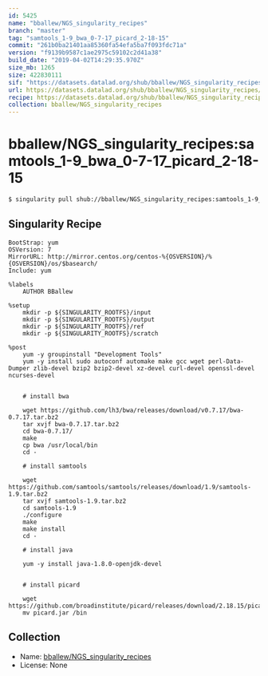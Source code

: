 ```yaml
---
id: 5425
name: "bballew/NGS_singularity_recipes"
branch: "master"
tag: "samtools_1-9_bwa_0-7-17_picard_2-18-15"
commit: "261b0ba21401aa85360fa54efa5ba7f093fdc71a"
version: "f9139b9587c1ae2975c59102c2d41a38"
build_date: "2019-04-02T14:29:35.970Z"
size_mb: 1265
size: 422830111
sif: "https://datasets.datalad.org/shub/bballew/NGS_singularity_recipes/samtools_1-9_bwa_0-7-17_picard_2-18-15/2019-04-02-261b0ba2-f9139b95/f9139b9587c1ae2975c59102c2d41a38.simg"
url: https://datasets.datalad.org/shub/bballew/NGS_singularity_recipes/samtools_1-9_bwa_0-7-17_picard_2-18-15/2019-04-02-261b0ba2-f9139b95/
recipe: https://datasets.datalad.org/shub/bballew/NGS_singularity_recipes/samtools_1-9_bwa_0-7-17_picard_2-18-15/2019-04-02-261b0ba2-f9139b95/Singularity
collection: bballew/NGS_singularity_recipes
---
```


# bballew/NGS_singularity_recipes:samtools_1-9_bwa_0-7-17_picard_2-18-15

```bash
$ singularity pull shub://bballew/NGS_singularity_recipes:samtools_1-9_bwa_0-7-17_picard_2-18-15
```

## Singularity Recipe

```singularity
BootStrap: yum
OSVersion: 7
MirrorURL: http://mirror.centos.org/centos-%{OSVERSION}/%{OSVERSION}/os/$basearch/
Include: yum

%labels
    AUTHOR BBallew

%setup
    mkdir -p ${SINGULARITY_ROOTFS}/input
    mkdir -p ${SINGULARITY_ROOTFS}/output
    mkdir -p ${SINGULARITY_ROOTFS}/ref
    mkdir -p ${SINGULARITY_ROOTFS}/scratch
    
%post
    yum -y groupinstall "Development Tools"
    yum -y install sudo autoconf automake make gcc wget perl-Data-Dumper zlib-devel bzip2 bzip2-devel xz-devel curl-devel openssl-devel ncurses-devel


    # install bwa

    wget https://github.com/lh3/bwa/releases/download/v0.7.17/bwa-0.7.17.tar.bz2
    tar xvjf bwa-0.7.17.tar.bz2
    cd bwa-0.7.17/
    make
    cp bwa /usr/local/bin
    cd -

    # install samtools

    wget https://github.com/samtools/samtools/releases/download/1.9/samtools-1.9.tar.bz2
    tar xvjf samtools-1.9.tar.bz2
    cd samtools-1.9
    ./configure
    make
    make install
    cd -

    # install java

    yum -y install java-1.8.0-openjdk-devel


    # install picard

    wget https://github.com/broadinstitute/picard/releases/download/2.18.15/picard.jar
    mv picard.jar /bin
```

## Collection

 - Name: [bballew/NGS_singularity_recipes](https://github.com/bballew/NGS_singularity_recipes)
 - License: None

